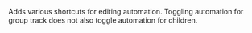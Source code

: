 Adds various shortcuts for editing automation. Toggling automation for group track does not also toggle automation for children.